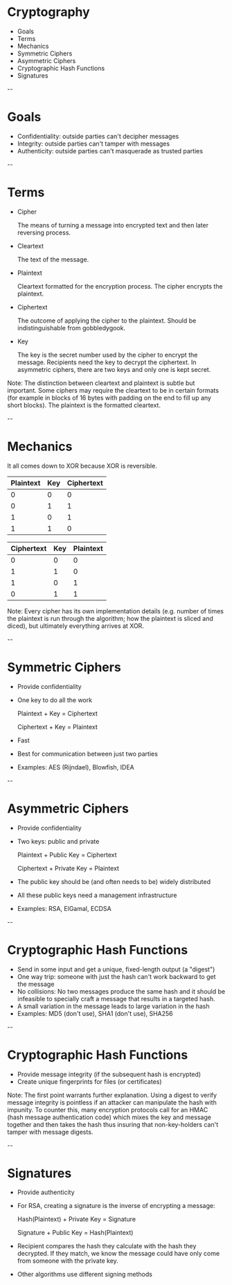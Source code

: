 # Cryptography

- Goals
- Terms
- Mechanics
- Symmetric Ciphers
- Asymmetric Ciphers
- Cryptographic Hash Functions
- Signatures

--
# Goals

- Confidentiality: outside parties can't decipher messages
- Integrity: outside parties can't tamper with messages
- Authenticity: outside parties can't masquerade as trusted parties

--
# Terms

- Cipher

  The means of turning a message into encrypted text and then later reversing
  process.

- Cleartext

  The text of the message.
- Plaintext

  Cleartext formatted for the encryption process.  The cipher encrypts the
  plaintext.

- Ciphertext

  The outcome of applying the cipher to the plaintext.  Should be
  indistinguishable from gobbledygook.

- Key

  The key is the secret number used by the cipher to encrypt the message.
  Recipients need the key to decrypt the ciphertext.  In asymmetric ciphers,
  there are two keys and only one is kept secret.

Note:
The distinction between cleartext and plaintext is subtle but important.
Some ciphers may require the cleartext to be in certain formats (for example
in blocks of 16 bytes with padding on the end to fill up any short blocks).
The plaintext is the formatted cleartext.

--
# Mechanics

It all comes down to XOR because XOR is reversible.

| Plaintext | Key | Ciphertext |
|-|-|-|
| 0 | 0 | 0 |
| 0 | 1 | 1 |
| 1 | 0 | 1 |
| 1 | 1 | 0 |

| Ciphertext | Key | Plaintext |
|-|-|-|
| 0 | 0 | 0 |
| 1 | 1 | 0 |
| 1 | 0 | 1 |
| 0 | 1 | 1 |

Note:
Every cipher has its own implementation details (e.g. number of times the
plaintext is run through the algorithm; how the plaintext is sliced and
diced), but ultimately everything arrives at XOR.

--
# Symmetric Ciphers

- Provide confidentiality
- One key to do all the work

  Plaintext + Key = Ciphertext

  Ciphertext + Key = Plaintext
- Fast
- Best for communication between just two parties
- Examples: AES (Rijndael), Blowfish, IDEA

--
# Asymmetric Ciphers

- Provide confidentiality
- Two keys: public and private

  Plaintext + Public Key = Ciphertext

  Ciphertext + Private Key = Plaintext
- The public key should be (and often needs to be) widely distributed
- All these public keys need a management infrastructure
- Examples: RSA, ElGamal, ECDSA

--
# Cryptographic Hash Functions

- Send in some input and get a unique, fixed-length output (a "digest")
- One way trip: someone with just the hash can't work backward to get the
  message
- No collisions: No two messages produce the same hash and it should be
  infeasible to specially craft a message that results in a targeted hash.
- A small variation in the message leads to large variation in the hash
- Examples: MD5 (don't use), SHA1 (don't use), SHA256

--
# Cryptographic Hash Functions

- Provide message integrity (if the subsequent hash is encrypted)
- Create unique fingerprints for files (or certificates)

Note:
The first point warrants further explanation.  Using a digest to verify
message integrity is pointless if an attacker can manipulate the hash
with impunity.  To counter this, many encryption protocols call for an HMAC
(hash message authentication code) which mixes the key and message together
and then takes the hash thus insuring that non-key-holders can't tamper with
message digests.

--
# Signatures

- Provide authenticity
- For RSA, creating a signature is the inverse of encrypting a message:

  Hash(Plaintext) + Private Key = Signature

  Signature + Public Key = Hash(Plaintext)
- Recipient compares the hash they calculate with the hash they decrypted.
  If they match, we know the message could have only come from someone with
  the private key.
- Other algorithms use different signing methods
